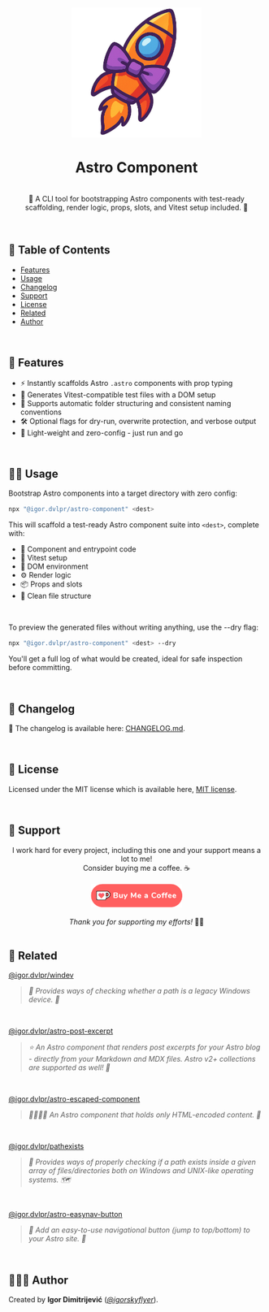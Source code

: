 <div align="center">
  <img src="https://raw.githubusercontent.com/igorskyflyer/npm-astro-component/main/assets/astro-component.png" alt="Icon of Astro Component" width="256" height="256">
<h1 align="center">Astro Component</h1>
</div>

<br>

<div align="center">
  🚀 A CLI tool for bootstrapping Astro components with test-ready scaffolding, render logic, props, slots, and Vitest setup included.  🧪
</div>

<br>
<br>

## 📃 Table of Contents

- [Features](#-features)
- [Usage](#-usage)
- [Changelog](#-changelog)
- [Support](#-support)
- [License](#-license)
- [Related](#-related)
- [Author](#-author)

<br>

## 🤖 Features

- ⚡ Instantly scaffolds Astro `.astro` components with prop typing
- 🧪 Generates Vitest-compatible test files with a DOM setup
- 🧩 Supports automatic folder structuring and consistent naming conventions
- 🛠️ Optional flags for dry-run, overwrite protection, and verbose output
- 🌌 Light-weight and zero-config - just run and go

<br>

## 🕵🏼 Usage

Bootstrap Astro components into a target directory with zero config:

```bash
npx "@igor.dvlpr/astro-component" <dest>
```

This will scaffold a test-ready Astro component suite into `<dest>`, complete with:

- 🚀 Component and entrypoint code
- 🧪 Vitest setup
- 🧩 DOM environment
- ⚙️ Render logic
- 📦 Props and slots
- 🧼 Clean file structure

<br>

To preview the generated files without writing anything, use the --dry flag:

```bash
npx "@igor.dvlpr/astro-component" <dest> --dry
```

You'll get a full log of what would be created, ideal for safe inspection before committing.

<br>

## 📝 Changelog

📑 The changelog is available here: [CHANGELOG.md](https://github.com/igorskyflyer/npm-astro-component/blob/main/CHANGELOG.md).

<br>

## 🪪 License

Licensed under the MIT license which is available here, [MIT license](https://github.com/igorskyflyer/npm-astro-component/blob/main/LICENSE.txt).

<br>

## 💖 Support

<div align="center">
  I work hard for every project, including this one and your support means a lot to me!
  <br>
  Consider buying me a coffee. ☕
  <br>
  <br>
  <a href="https://ko-fi.com/igorskyflyer" target="_blank"><img src="https://raw.githubusercontent.com/igorskyflyer/igorskyflyer/main/assets/ko-fi.png" alt="Donate to igorskyflyer" width="180" height="46"></a>
  <br>
  <br>
  <em>Thank you for supporting my efforts!</em> 🙏😊
</div>

<br>

## 🧬 Related

[@igor.dvlpr/windev](https://www.npmjs.com/package/@igor.dvlpr/windev)

> _🍃 Provides ways of checking whether a path is a legacy Windows device. 💾_

<br>

[@igor.dvlpr/astro-post-excerpt](https://www.npmjs.com/package/@igor.dvlpr/astro-post-excerpt)

> _⭐ An Astro component that renders post excerpts for your Astro blog - directly from your Markdown and MDX files. Astro v2+ collections are supported as well! 💎_

<br>

[@igor.dvlpr/astro-escaped-component](https://www.npmjs.com/package/@igor.dvlpr/astro-escaped-component)

> _🏃🏻‍♂️‍➡️ An Astro component that holds only HTML-encoded content. 📜_

<br>

[@igor.dvlpr/pathexists](https://www.npmjs.com/package/@igor.dvlpr/pathexists)

> _🧲 Provides ways of properly checking if a path exists inside a given array of files/directories both on Windows and UNIX-like operating systems. 🗺_

<br>

[@igor.dvlpr/astro-easynav-button](https://www.npmjs.com/package/@igor.dvlpr/astro-easynav-button)

> _🧭 Add an easy-to-use navigational button (jump to top/bottom) to your Astro site. 🔼_

<br>

## 👨🏻‍💻 Author

Created by **Igor Dimitrijević** ([_@igorskyflyer_](https://github.com/igorskyflyer/)).
